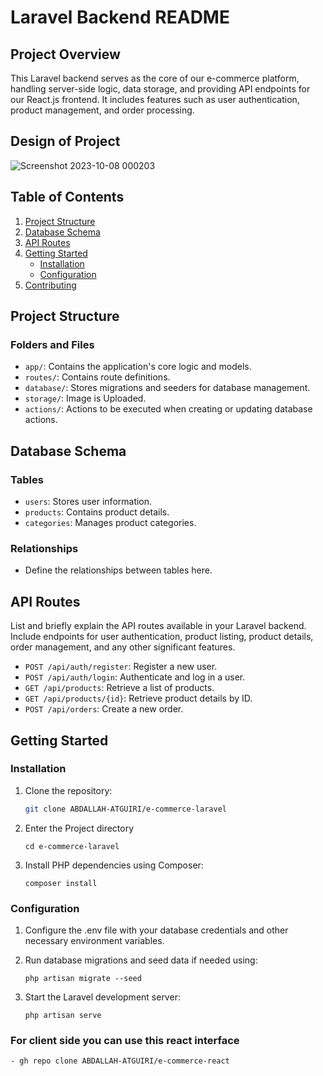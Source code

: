 # Laravel Backend README

## Project Overview

This Laravel backend serves as the core of our e-commerce platform, handling server-side logic, data storage, and providing API endpoints for our React.js frontend. It includes features such as user authentication, product management, and order processing.

## Design of Project
![Screenshot 2023-10-08 000203](https://github.com/ABDALLAH-ATGUIRI/e-commerce-laravel/assets/94124850/67cd1a61-19e9-4346-b047-4570d79a29a3)

## Table of Contents

1. [Project Structure](#project-structure)
2. [Database Schema](#database-schema)
3. [API Routes](#api-routes)
4. [Getting Started](#getting-started)
    - [Installation](#installation)
    - [Configuration](#configuration)
5. [Contributing](#contributing)

## Project Structure

### Folders and Files

-   `app/`: Contains the application's core logic and models.
-   `routes/`: Contains route definitions.
-   `database/`: Stores migrations and seeders for database management.
-   `storage/`: Image is Uploaded.
-   `actions/`: Actions to be executed when creating or updating database actions.

## Database Schema

### Tables

-   `users`: Stores user information.
-   `products`: Contains product details.
-   `categories`: Manages product categories.

### Relationships

-   Define the relationships between tables here.

## API Routes

List and briefly explain the API routes available in your Laravel backend. Include endpoints for user authentication, product listing, product details, order management, and any other significant features.

-   `POST /api/auth/register`: Register a new user.
-   `POST /api/auth/login`: Authenticate and log in a user.
-   `GET /api/products`: Retrieve a list of products.
-   `GET /api/products/{id}`: Retrieve product details by ID.
-   `POST /api/orders`: Create a new order.

## Getting Started

### Installation

1. Clone the repository:

    ```bash
    git clone ABDALLAH-ATGUIRI/e-commerce-laravel
    ```

2. Enter the Project directory

    ```
    cd e-commerce-laravel
    ```

3. Install PHP dependencies using Composer:

    ```
    composer install
    ```

### Configuration

1. Configure the .env file with your database credentials and other necessary environment variables.

2. Run database migrations and seed data if needed using:

    ```
    php artisan migrate --seed
    ```

3. Start the Laravel development server:

    ```
    php artisan serve
    ```

### For client side you can use this react interface
    - gh repo clone ABDALLAH-ATGUIRI/e-commerce-react
